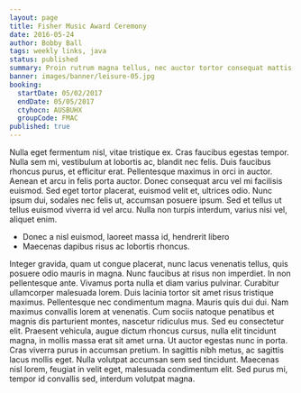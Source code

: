 ```yaml
---
layout: page
title: Fisher Music Award Ceremony
date: 2016-05-24
author: Bobby Ball
tags: weekly links, java
status: published
summary: Proin rutrum magna tellus, nec auctor tortor consequat mattis.
banner: images/banner/leisure-05.jpg
booking:
  startDate: 05/02/2017
  endDate: 05/05/2017
  ctyhocn: AUSBUHX
  groupCode: FMAC
published: true
---
```

Nulla eget fermentum nisl, vitae tristique ex. Cras faucibus egestas tempor. Nulla sem mi, vestibulum at lobortis ac, blandit nec felis. Duis faucibus rhoncus purus, et efficitur erat. Pellentesque maximus in orci in auctor. Aenean et arcu in felis porta auctor. Donec consequat arcu vel mi facilisis euismod. Sed eget tortor placerat, euismod velit et, ultrices odio. Nunc ipsum dui, sodales nec felis ut, accumsan posuere ipsum. Sed et tellus ut tellus euismod viverra id vel arcu. Nulla non turpis interdum, varius nisi vel, aliquet enim.

* Donec a nisl euismod, laoreet massa id, hendrerit libero
* Maecenas dapibus risus ac lobortis rhoncus.

Integer gravida, quam ut congue placerat, nunc lacus venenatis tellus, quis posuere odio mauris in magna. Nunc faucibus at risus non imperdiet. In non pellentesque ante. Vivamus porta nulla et diam varius pulvinar. Curabitur ullamcorper malesuada lorem. Duis lacinia tortor sit amet risus tristique maximus. Pellentesque nec condimentum magna.
Mauris quis dui dui. Nam maximus convallis lorem at venenatis. Cum sociis natoque penatibus et magnis dis parturient montes, nascetur ridiculus mus. Sed eu consectetur elit. Praesent vehicula, augue dictum rhoncus cursus, nulla elit tincidunt magna, in mollis massa erat sit amet urna. Ut auctor egestas nunc in porta. Cras viverra purus in accumsan pretium. In sagittis nibh metus, ac sagittis lacus mollis eget. Nulla volutpat accumsan sem sed tincidunt. Maecenas nisl lorem, feugiat in velit eget, malesuada condimentum elit. Sed purus mi, tempor id convallis sed, interdum volutpat magna.
